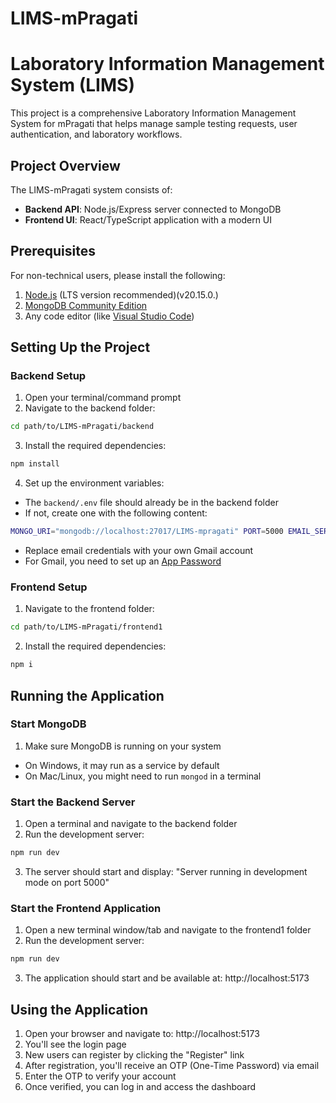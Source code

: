 # LIMS-mPragati

# Laboratory Information Management System (LIMS)

This project is a comprehensive Laboratory Information Management System for mPragati that helps manage sample testing requests, user authentication, and laboratory workflows.

## Project Overview

The LIMS-mPragati system consists of:

- **Backend API**: Node.js/Express server connected to MongoDB
- **Frontend UI**: React/TypeScript application with a modern UI

## Prerequisites

For non-technical users, please install the following:

1. [Node.js](https://nodejs.org/en/download/) (LTS version recommended)(v20.15.0.)
2. [MongoDB Community Edition](https://www.mongodb.com/try/download/community)
3. Any code editor (like [Visual Studio Code](https://code.visualstudio.com/download))

## Setting Up the Project

### Backend Setup

1. Open your terminal/command prompt
2. Navigate to the backend folder:

```bash
cd path/to/LIMS-mPragati/backend
```

3. Install the required dependencies:

```bash
npm install
```

4. Set up the environment variables:

- The `backend/.env` file should already be in the backend folder
- If not, create one with the following content:

```bash
MONGO_URI="mongodb://localhost:27017/LIMS-mpragati" PORT=5000 EMAIL_SERVICE="Gmail" EMAIL_HOST=smtp.gmail.com EMAIL_PORT=587 EMAIL_USERNAME="your-email@gmail.com" EMAIL_PASSWORD="your-app-password" JWT_SECRET="your-secret-key" JWT_EXPIRES_IN=30d
```

- Replace email credentials with your own Gmail account
- For Gmail, you need to set up an [App Password](https://support.google.com/accounts/answer/185833)

### Frontend Setup

1. Navigate to the frontend folder:

```bash
cd path/to/LIMS-mPragati/frontend1
```

2. Install the required dependencies:

```bash
npm i
```

## Running the Application

### Start MongoDB

1. Make sure MongoDB is running on your system

- On Windows, it may run as a service by default
- On Mac/Linux, you might need to run `mongod` in a terminal

### Start the Backend Server

1. Open a terminal and navigate to the backend folder
2. Run the development server:

```bash
npm run dev
```

3. The server should start and display: "Server running in development mode on port 5000"

### Start the Frontend Application

1. Open a new terminal window/tab and navigate to the frontend1 folder
2. Run the development server:

```bash
npm run dev
```

3. The application should start and be available at: http://localhost:5173

## Using the Application

1. Open your browser and navigate to: http://localhost:5173
2. You'll see the login page
3. New users can register by clicking the "Register" link
4. After registration, you'll receive an OTP (One-Time Password) via email
5. Enter the OTP to verify your account
6. Once verified, you can log in and access the dashboard
